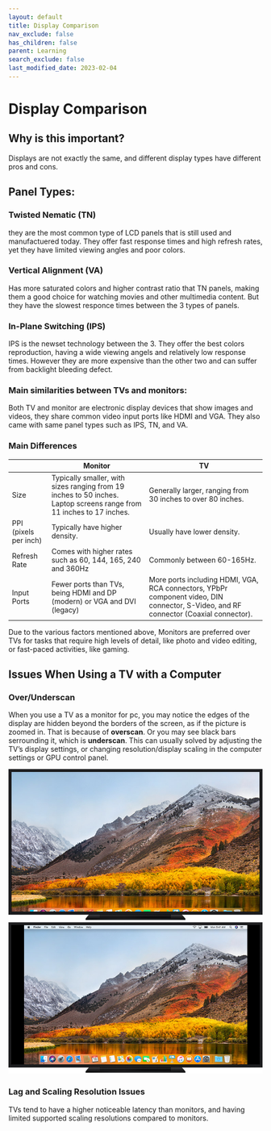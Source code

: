 ```yaml
---
layout: default
title: Display Comparison
nav_exclude: false
has_children: false
parent: Learning
search_exclude: false
last_modified_date: 2023-02-04
---
```


# Display Comparison

## Why is this important?
Displays are not exactly the same, and different display types have different pros and cons.

## Panel Types:

### Twisted Nematic (TN)
they are the most common type of LCD panels that is still used and manufactuered today. They offer fast response times and high refresh rates, yet they have limited viewing angles and poor colors.

### Vertical Alignment (VA)
Has more saturated colors and higher contrast ratio that TN panels, making them a good choice for watching movies and other multimedia content. But they have the slowest responce times between the 3 types of panels.

### In-Plane Switching (IPS)
IPS is the newset technology between the 3. They offer the best colors reproduction, having a wide viewing angels and relatively low response times. However they are more expensive than the other two and can suffer from backlight bleeding defect. 

### Main similarities between TVs and monitors:
Both TV and monitor are electronic display devices that show images and videos, they share common video input ports like HDMI and VGA. They also came with same panel types such as IPS, TN, and VA.

### Main Differences

|  | Monitor | TV |
| ---- | ---- | ---- |
| Size | Typically smaller, with sizes ranging from 19 inches to 50 inches. Laptop screens range from 11 inches to 17 inches. | Generally larger, ranging from 30 inches to over 80 inches. |
| PPI (pixels per inch) | Typically have higher density. | Usually have lower density. |
| Refresh Rate | Comes with higher rates such as 60, 144, 165, 240 and 360Hz | Commonly between 60-165Hz. |
| Input Ports | Fewer ports than TVs, being HDMI and DP (modern) or VGA and DVI (legacy) | More ports including HDMI, VGA, RCA connectors, YPbPr component video, DIN connector, S-Video, and RF connector (Coaxial connector). |

Due to the various factors mentioned above, Monitors are preferred over TVs for tasks that require high levels of detail, like photo and video editing, or fast-paced activities, like gaming.

## Issues When Using a TV with a Computer
### Over/Underscan
When you use a TV as a monitor for pc, you may notice the edges of the display are hidden beyond the borders of the screen, as if the picture is zoomed in. That is because of **overscan**. Or you may see black bars serrounding it, which is **underscan**. This can usually solved by adjusting the TV’s display settings,  or changing resolution/display scaling in the computer settings or GPU control panel.

![overscan](/assets/Display-Comparison/desktop-overscan.jpg)
![underscan](/assets/Display-Comparison/desktop-underscan.jpg)

### Lag and Scaling Resolution Issues
TVs tend to have a higher noticeable latency than monitors, and having limited supported scaling resolutions compared to monitors.
